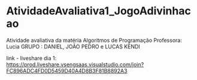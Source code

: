 # AtividadeAvaliativa1_JogoAdivinhacao
Atividade avaliativa da matéria Algoritmos de Programação
Professora: Lucia
GRUPO : DANIEL, JOÃO PEDRO e LUCAS KENDI

link - liveshare dia 1: https://prod.liveshare.vsengsaas.visualstudio.com/join?FC896ADC4FD0D5459D40A4D8B3F81B8892A3